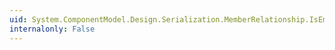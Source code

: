 ```yaml
---
uid: System.ComponentModel.Design.Serialization.MemberRelationship.IsEmpty
internalonly: False
---
```

